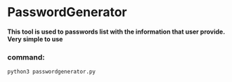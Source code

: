 # PasswordGenerator

**This tool is used to passwords list with the information that user provide.**
**Very simple to use**

### command:

`python3 passwordgenerator.py`

